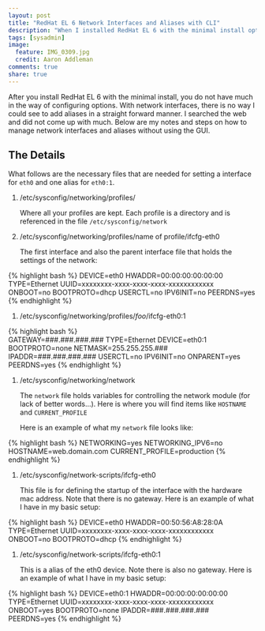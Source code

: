 ```yaml
---
layout: post
title: "RedHat EL 6 Network Interfaces and Aliases with CLI"
description: "When I installed RedHat EL 6 with the minimal install option, there is very little to manage the system. This is good for boot times and less packages that are unnecessary. When trying to add network aliases with files and scripts, I did not find much. Here is my contribution for how to add and manage your network interfaces, aliases, and profiles for RedHat EL 6."
tags: [sysadmin]
image:
  feature: IMG_0309.jpg
  credit: Aaron Addleman
comments: true
share: true
---
```



After you install RedHat EL 6 with the minimal install, you do not have much in the way of configuring options. With network interfaces, there is no way I could see to add aliases in a straight forward manner. I searched the web and did not come up with much. Below are my notes and steps on how to manage network interfaces and aliases without using the GUI.

## The Details

What follows are the necessary files that are needed for setting a interface for `eth0` and one alias for `eth0:1`.

1.  /etc/sysconfig/networking/profiles/

    Where all your profiles are kept. Each profile is a directory and is referenced in the file `/etc/sysconfig/network`

1.  /etc/sysconfig/networking/profiles/name of profile/ifcfg-eth0

    The first interface and also the parent interface file that holds the settings of the network:

{% highlight bash %}
DEVICE=eth0
HWADDR=00:00:00:00:00:00
TYPE=Ethernet
UUID=xxxxxxxx-xxxx-xxxx-xxxx-xxxxxxxxxxxx
ONBOOT=no
BOOTPROTO=dhcp
USERCTL=no
IPV6INIT=no
PEERDNS=yes
{% endhighlight %}

1.  /etc/sysconfig/networking/profiles/_foo_/ifcfg-eth0:1

{% highlight bash %}    
GATEWAY=###.###.###.###
TYPE=Ethernet
DEVICE=eth0:1
BOOTPROTO=none
NETMASK=255.255.255.###
IPADDR=###.###.###.###
USERCTL=no
IPV6INIT=no
ONPARENT=yes
PEERDNS=yes
{% endhighlight %}


1.  /etc/sysconfig/networking/network

    The `network` file holds variables for controlling the network module (for lack of better words...). Here is where you will find items like `HOSTNAME` and `CURRENT_PROFILE`

    Here is an example of what my `network` file looks like:

{% highlight bash %}
NETWORKING=yes
NETWORKING_IPV6=no
HOSTNAME=web.domain.com
CURRENT_PROFILE=production
{% endhighlight %}

1.  /etc/sysconfig/network-scripts/ifcfg-eth0

    This file is for defining the startup of the interface with the hardware mac address. Note that there is no gateway. Here is an example of what I have in my basic setup:

{% highlight bash %}
DEVICE=eth0
HWADDR=00:50:56:A8:28:0A
TYPE=Ethernet
UUID=xxxxxxxx-xxxx-xxxx-xxxx-xxxxxxxxxxxx
ONBOOT=no
BOOTPROTO=dhcp
{% endhighlight %}

1. /etc/sysconfig/network-scripts/ifcfg-eth0:1

    This is a alias of the eth0 device. Note there is also no gateway. Here is an example of what I have in my basic setup:

{% highlight bash %}
DEVICE=eth0:1
HWADDR=00:00:00:00:00:00
TYPE=Ethernet
UUID=xxxxxxxx-xxxx-xxxx-xxxx-xxxxxxxxxxxx
ONBOOT=yes
BOOTPROTO=none
IPADDR=###.###.###.###
PEERDNS=yes
{% endhighlight %}

